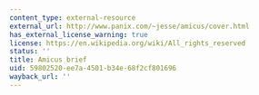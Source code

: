 ```yaml
---
content_type: external-resource
external_url: http://www.panix.com/~jesse/amicus/cover.html
has_external_license_warning: true
license: https://en.wikipedia.org/wiki/All_rights_reserved
status: ''
title: Amicus brief
uid: 59802520-ee7a-4501-b34e-68f2cf801696
wayback_url: ''
---
```

